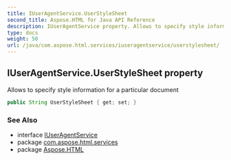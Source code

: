 ```yaml
---
title: IUserAgentService.UserStyleSheet
second_title: Aspose.HTML for Java API Reference
description: IUserAgentService property. Allows to specify style information for a particular document
type: docs
weight: 50
url: /java/com.aspose.html.services/iuseragentservice/userstylesheet/
---
```

## IUserAgentService.UserStyleSheet property

Allows to specify style information for a particular document

```java
public String UserStyleSheet { get; set; }
```

### See Also

* interface [IUserAgentService](../)
* package [com.aspose.html.services](../../iuseragentservice/)
* package [Aspose.HTML](../../../)
